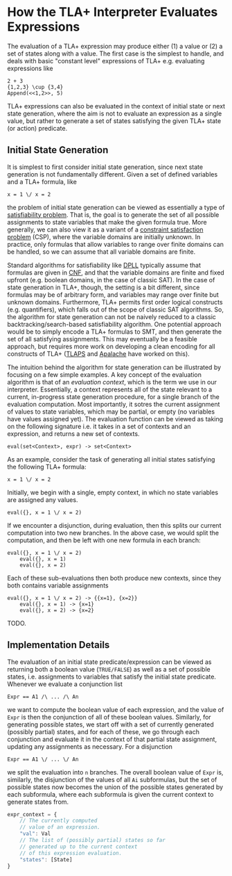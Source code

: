 # How the TLA+ Interpreter Evaluates Expressions

The evaluation of a TLA+ expression may produce either (1) a value or (2) a set of states along with a value. The first case is the simplest to handle, and deals with basic "constant level" expressions of TLA+ e.g. evaluating expressions like
```
2 + 3
{1,2,3} \cup {3,4}
Append(<<1,2>>, 5)
```
TLA+ expressions can also be evaluated in the context of initial state or next state generation, where the aim is not to evaluate an expression as a single value, but rather to generate a set of states satisfying the given TLA+ state (or action) predicate. 

## Initial State Generation

It is simplest to first consider initial state generation, since next state generation is not fundamentally different. Given a set of defined variables and a TLA+ formula, like
```tla
x = 1 \/ x = 2
```
the problem of initial state generation can be viewed as essentially a type of [satisfiability problem](https://en.wikipedia.org/wiki/Boolean_satisfiability_problem). That is, the goal is to generate the set of all possible assignments to state variables that make the given formula true. More generally, we can also view it as a variant of a [constraint satisfaction problem](https://en.wikipedia.org/wiki/Constraint_satisfaction_problem) (CSP), where the variable domains are initially unknown. In practice, only formulas that allow variables to range over finite domains can be handled, so we can assume that all variable domains are finite. 

Standard algorithms for satisfiability like [DPLL](https://en.wikipedia.org/wiki/DPLL_algorithm) typically assume that formulas are given in [CNF](https://en.wikipedia.org/wiki/Conjunctive_normal_form), and that the variable domains are finite and fixed upfront (e.g. boolean domains, in the case of classic SAT). In the case of state generation in TLA+, though, the setting is a bit different, since formulas may be of arbitrary form, and variables may range over finite but unknown domains. Furthermore, TLA+ permits first order logical constructs (e.g. quantifiers), which falls out of the scope of classic SAT algorithms. So, the algorithm for state generation can not be naively reduced to a classic backtracking/search-based satisfiability algorithm. One potential approach would be to simply encode a TLA+ formulas to SMT, and then generate the set of all satisfying assignments. This may eventually be a feasible approach, but requires more work on developing a clean encoding for all constructs of TLA+ ([TLAPS](https://tla.msr-inria.inria.fr/tlaps/content/Home.html) and [Apalache](https://github.com/informalsystems/apalache) have worked on this).

The intuition behind the algorithm for state generation can be illustrated by focusing on a few simple examples. A key concept of the evaluation algorithm is that of an *evaluation context*, which is the term we use in our interpreter. Essentially, a context represents all of the state relevant to a current, in-progress state generation procedure, for a single branch of the evaluation computation. Most importantly, it sotres the current assignment of values to state variables, which may be partial, or empty (no variables have values assigned yet). The evaluation function can be viewed as taking on the following signature i.e. it takes in a set of contexts and an expression, and returns a new set of contexts.
```
eval(set<Context>, expr) -> set<Context>
```

As an example, consider the task of generating all initial states satisfying the following TLA+ formula:

```
x = 1 \/ x = 2
```
Initially, we begin with a single, empty context, in which no state variables are assigned any values. 

```
eval({}, x = 1 \/ x = 2)
```

If we encounter a disjunction, during evaluation, then this splits our current computation into two new branches. In the above case, we would split the computation, and then be left with one new formula in each branch:

```
eval({}, x = 1 \/ x = 2)
    eval({}, x = 1)
    eval({}, x = 2)
```
Each of these sub-evaluations then both produce new contexts, since they both contains variable assignments

```
eval({}, x = 1 \/ x = 2) -> {{x=1}, {x=2}}
    eval({}, x = 1) -> {x=1}
    eval({}, x = 2) -> {x=2}
```

TODO.

## Implementation Details

The evaluation of an initial state predicate/expression can be viewed as returning both a boolean value (`TRUE/FALSE`) as well as a set of possible states, i.e. assignments to variables that satisfy the initial state predicate. Whenever we evaluate a conjunction list 
```tla
Expr == A1 /\ ... /\ An
```
we want to compute the boolean value of each expression, and the value of `Expr` is then the conjunction of all of these boolean values. Similarly, for generating possible states, we start off with a set of currently generated (possibly partial) states, and for each of these, we go through each conjunction and evaluate it in the context of that partial state assignment, updating any assignments as necessary. For a disjunction 
```tla
Expr == A1 \/ ... \/ An
```
we split the evaluation into `n` branches. The overall boolean value of `Expr` is, similarly, the disjunction of the values of all `Ai` subformulas, but the set of possible states now becomes the union of the possible states generated by each subformula, where each subformula is given the current context to generate states from.

```javascript
expr_context = {
    // The currently computed 
    // value of an expression.
    "val": Val
    // The list of (possibly partial) states so far 
    // generated up to the current context
    // of this expression evaluation.
    "states": [State]
}
```
